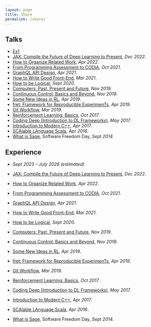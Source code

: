 ```yaml
---
layout: page
title: Share
permalink: /share/
---
```



## Talks
- [Ex1](https://github.com/sosweetzhang/share/Experience/ex.txt)
- [JAX: Compile the Future of Deep Learning to Present](/talks/2022-12-02-JAX.pdf), _Dec 2022_.
- [How to Organize Related Work](/talks/2022-04-28-如何写相关工作.pdf), _Apr 2022_.
- [From Programming Assessment to CODIA](/talks/2021-12-08-CODIA.pdf), _Oct 2021_.
- [GraphQL API Design](/talks/2021-04-10-GraphQL.pdf), _Apr 2021_.
- [How to Write Good Front-End](/talks/2021-03-24-如何写好前端.pdf), _Mar 2021_.
- [How to be Logical](/talks/2020-09-17-如何有逻辑.pdf), _Sept 2020_.
- [Computers: Past, Present and Future](/talks/2019-11-00-计算机_过去现在和未来.pdf), _Nov 2019_.
- [Continuous Control: Basics and Beyond](/talks/2019-11-12-阴钰-Continuous-Control.pdf), _Nov 2019_.
- [Some New Ideas in RL](/talks/2019-04-29-some-new-ideas-in-rl.pdf), _Apr 2019_.
- [fret: Framework for Reproducible ExperimenTs](/talks/2019-04-02-fret_slides.pdf), _Apr 2019_.
- [Git Workflow](/talks/2019-03-19-git-workflow.pdf), _Mar 2019_.
- [Reinforcement Learning: Basics](/talks/2017-10-31-rl.pdf), _Oct 2017_.
- [Coding Deep (Introduction to DL Frameworks)](/talks/2017-05-17-dl_slides.pdf), _May 2017_.
- [Introduction to Modern C++](/talks/2017-04-21-introduction-to-modern-cpp.pdf), _Apr 2017_.
- [SCAlable LAnguage Scala](/talks/2016-04-00-scala-slides.pdf), _Apr 2016_.
- [What is Sage](/talks/2014-09-20-sage.pdf), Software Freedom Day, _Sept 2014_.

## Experience

- _Sept 2023 – July 2026 (estimated)_

- [JAX: Compile the Future of Deep Learning to Present](/talks/2022-12-02-JAX.pdf), _Dec 2022_.
- [How to Organize Related Work](/talks/2022-04-28-如何写相关工作.pdf), _Apr 2022_.
- [From Programming Assessment to CODIA](/talks/2021-12-08-CODIA.pdf), _Oct 2021_.
- [GraphQL API Design](/talks/2021-04-10-GraphQL.pdf), _Apr 2021_.
- [How to Write Good Front-End](/talks/2021-03-24-如何写好前端.pdf), _Mar 2021_.
- [How to be Logical](/talks/2020-09-17-如何有逻辑.pdf), _Sept 2020_.
- [Computers: Past, Present and Future](/talks/2019-11-00-计算机_过去现在和未来.pdf), _Nov 2019_.
- [Continuous Control: Basics and Beyond](/talks/2019-11-12-阴钰-Continuous-Control.pdf), _Nov 2019_.
- [Some New Ideas in RL](/talks/2019-04-29-some-new-ideas-in-rl.pdf), _Apr 2019_.
- [fret: Framework for Reproducible ExperimenTs](/talks/2019-04-02-fret_slides.pdf), _Apr 2019_.
- [Git Workflow](/talks/2019-03-19-git-workflow.pdf), _Mar 2019_.
- [Reinforcement Learning: Basics](/talks/2017-10-31-rl.pdf), _Oct 2017_.
- [Coding Deep (Introduction to DL Frameworks)](/talks/2017-05-17-dl_slides.pdf), _May 2017_.
- [Introduction to Modern C++](/talks/2017-04-21-introduction-to-modern-cpp.pdf), _Apr 2017_.
- [SCAlable LAnguage Scala](/talks/2016-04-00-scala-slides.pdf), _Apr 2016_.
- [What is Sage](/talks/2014-09-20-sage.pdf), Software Freedom Day, _Sept 2014_.


